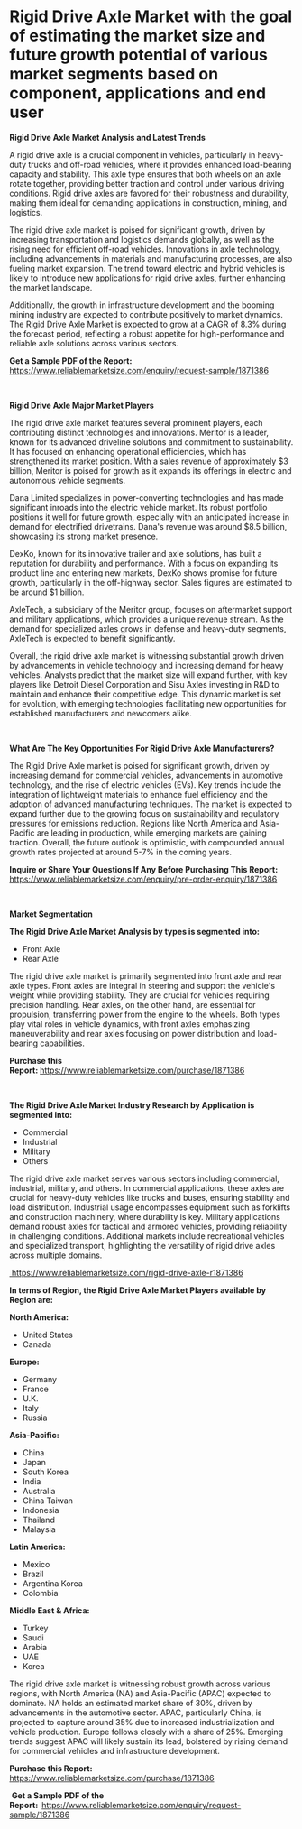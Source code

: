 <p><h1>Rigid Drive Axle Market with the goal of estimating the market size and future growth potential of various market segments based on component, applications and end user</h1></p><p><strong>Rigid Drive Axle Market Analysis and Latest Trends</strong></p>
<p><p>A rigid drive axle is a crucial component in vehicles, particularly in heavy-duty trucks and off-road vehicles, where it provides enhanced load-bearing capacity and stability. This axle type ensures that both wheels on an axle rotate together, providing better traction and control under various driving conditions. Rigid drive axles are favored for their robustness and durability, making them ideal for demanding applications in construction, mining, and logistics.</p><p>The rigid drive axle market is poised for significant growth, driven by increasing transportation and logistics demands globally, as well as the rising need for efficient off-road vehicles. Innovations in axle technology, including advancements in materials and manufacturing processes, are also fueling market expansion. The trend toward electric and hybrid vehicles is likely to introduce new applications for rigid drive axles, further enhancing the market landscape.</p><p>Additionally, the growth in infrastructure development and the booming mining industry are expected to contribute positively to market dynamics. The Rigid Drive Axle Market is expected to grow at a CAGR of 8.3% during the forecast period, reflecting a robust appetite for high-performance and reliable axle solutions across various sectors.</p></p>
<p><strong>Get a Sample PDF of the Report:&nbsp;</strong> <a href="https://www.reliablemarketsize.com/enquiry/request-sample/1871386?utm_campaign=1133&utm_medium=2&utm_source=Github&utm_content=ia&utm_term=12042025&utm_id=rigid-drive-axle">https://www.reliablemarketsize.com/enquiry/request-sample/1871386</a></p>
<p>&nbsp;</p>
<p><strong>Rigid Drive Axle Major Market Players</strong></p>
<p><p>The rigid drive axle market features several prominent players, each contributing distinct technologies and innovations. Meritor is a leader, known for its advanced driveline solutions and commitment to sustainability. It has focused on enhancing operational efficiencies, which has strengthened its market position. With a sales revenue of approximately $3 billion, Meritor is poised for growth as it expands its offerings in electric and autonomous vehicle segments.</p><p>Dana Limited specializes in power-converting technologies and has made significant inroads into the electric vehicle market. Its robust portfolio positions it well for future growth, especially with an anticipated increase in demand for electrified drivetrains. Dana's revenue was around $8.5 billion, showcasing its strong market presence.</p><p>DexKo, known for its innovative trailer and axle solutions, has built a reputation for durability and performance. With a focus on expanding its product line and entering new markets, DexKo shows promise for future growth, particularly in the off-highway sector. Sales figures are estimated to be around $1 billion.</p><p>AxleTech, a subsidiary of the Meritor group, focuses on aftermarket support and military applications, which provides a unique revenue stream. As the demand for specialized axles grows in defense and heavy-duty segments, AxleTech is expected to benefit significantly.</p><p>Overall, the rigid drive axle market is witnessing substantial growth driven by advancements in vehicle technology and increasing demand for heavy vehicles. Analysts predict that the market size will expand further, with key players like Detroit Diesel Corporation and Sisu Axles investing in R&D to maintain and enhance their competitive edge. This dynamic market is set for evolution, with emerging technologies facilitating new opportunities for established manufacturers and newcomers alike.</p></p>
<p>&nbsp;</p>
<p><strong>What Are The Key Opportunities For Rigid Drive Axle Manufacturers?</strong></p>
<p><p>The Rigid Drive Axle market is poised for significant growth, driven by increasing demand for commercial vehicles, advancements in automotive technology, and the rise of electric vehicles (EVs). Key trends include the integration of lightweight materials to enhance fuel efficiency and the adoption of advanced manufacturing techniques. The market is expected to expand further due to the growing focus on sustainability and regulatory pressures for emissions reduction. Regions like North America and Asia-Pacific are leading in production, while emerging markets are gaining traction. Overall, the future outlook is optimistic, with compounded annual growth rates projected at around 5-7% in the coming years.</p></p>
<p><strong>Inquire or Share Your Questions If Any Before Purchasing This Report:</strong> <a href="https://www.reliablemarketsize.com/enquiry/pre-order-enquiry/1871386?utm_campaign=1133&utm_medium=2&utm_source=Github&utm_content=ia&utm_term=12042025&utm_id=rigid-drive-axle">https://www.reliablemarketsize.com/enquiry/pre-order-enquiry/1871386</a></p>
<p>&nbsp;</p>
<p><strong>Market Segmentation</strong></p>
<p><strong>The Rigid Drive Axle Market Analysis by types is segmented into:</strong></p>
<p><ul><li>Front Axle</li><li>Rear Axle</li></ul></p>
<p><p>The rigid drive axle market is primarily segmented into front axle and rear axle types. Front axles are integral in steering and support the vehicle's weight while providing stability. They are crucial for vehicles requiring precision handling. Rear axles, on the other hand, are essential for propulsion, transferring power from the engine to the wheels. Both types play vital roles in vehicle dynamics, with front axles emphasizing maneuverability and rear axles focusing on power distribution and load-bearing capabilities.</p></p>
<p><strong>Purchase this Report:&nbsp;</strong><a href="https://www.reliablemarketsize.com/purchase/1871386?utm_campaign=1133&utm_medium=2&utm_source=Github&utm_content=ia&utm_term=12042025&utm_id=rigid-drive-axle">https://www.reliablemarketsize.com/purchase/1871386</a></p>
<p>&nbsp;</p>
<p><strong>The Rigid Drive Axle Market Industry Research by Application is segmented into:</strong></p>
<p><ul><li>Commercial</li><li>Industrial</li><li>Military</li><li>Others</li></ul></p>
<p><p>The rigid drive axle market serves various sectors including commercial, industrial, military, and others. In commercial applications, these axles are crucial for heavy-duty vehicles like trucks and buses, ensuring stability and load distribution. Industrial usage encompasses equipment such as forklifts and construction machinery, where durability is key. Military applications demand robust axles for tactical and armored vehicles, providing reliability in challenging conditions. Additional markets include recreational vehicles and specialized transport, highlighting the versatility of rigid drive axles across multiple domains.</p></p>
<p><a href="https://www.reliablemarketsize.com/rigid-drive-axle-r1871386?utm_campaign=1133&utm_medium=2&utm_source=Github&utm_content=ia&utm_term=12042025&utm_id=rigid-drive-axle">&nbsp;https://www.reliablemarketsize.com/rigid-drive-axle-r1871386</a></p>
<p><strong>In terms of Region, the Rigid Drive Axle Market Players available by Region are:</strong></p>
<p>
    <p> <strong> North America: </strong>
        <ul>
            <li>United States</li>
            <li>Canada</li>
        </ul>
        </p> 
    <p> <strong> Europe: </strong>
        <ul>
            <li>Germany</li>
            <li>France</li>
            <li>U.K.</li>
            <li>Italy</li>
            <li>Russia</li>
        </ul>
        </p> 
    <p> <strong> Asia-Pacific: </strong>
        <ul>
            <li>China</li>
            <li>Japan</li>
            <li>South Korea</li>
            <li>India</li>
            <li>Australia</li>
            <li>China Taiwan</li>
            <li>Indonesia</li>
            <li>Thailand</li>
            <li>Malaysia</li>
        </ul>
        </p> 
    <p> <strong> Latin America: </strong>
        <ul>
            <li>Mexico</li>
            <li>Brazil</li>
            <li>Argentina Korea</li>
            <li>Colombia</li>
        </ul>
        </p> 
    <p> <strong> Middle East & Africa: </strong>
        <ul>
            <li>Turkey</li>
            <li>Saudi</li>
            <li>Arabia</li>
            <li>UAE</li>
            <li>Korea</li>
        </ul>
    </p>
    </p>
<p><p>The rigid drive axle market is witnessing robust growth across various regions, with North America (NA) and Asia-Pacific (APAC) expected to dominate. NA holds an estimated market share of 30%, driven by advancements in the automotive sector. APAC, particularly China, is projected to capture around 35% due to increased industrialization and vehicle production. Europe follows closely with a share of 25%. Emerging trends suggest APAC will likely sustain its lead, bolstered by rising demand for commercial vehicles and infrastructure development.</p></p>
<p><strong>Purchase this Report: </strong><a href="https://www.reliablemarketsize.com/purchase/1871386?utm_campaign=1133&utm_medium=2&utm_source=Github&utm_content=ia&utm_term=12042025&utm_id=rigid-drive-axle">https://www.reliablemarketsize.com/purchase/1871386</a></p>
<p>&nbsp;<strong>Get a Sample PDF of the Report:&nbsp;&nbsp;</strong><a href="https://www.reliablemarketsize.com/enquiry/request-sample/1871386?utm_campaign=1133&utm_medium=2&utm_source=Github&utm_content=ia&utm_term=12042025&utm_id=rigid-drive-axle">https://www.reliablemarketsize.com/enquiry/request-sample/1871386</a></p>
<p><strong></strong></p>
<p><p></p><p></p><p></p></p>